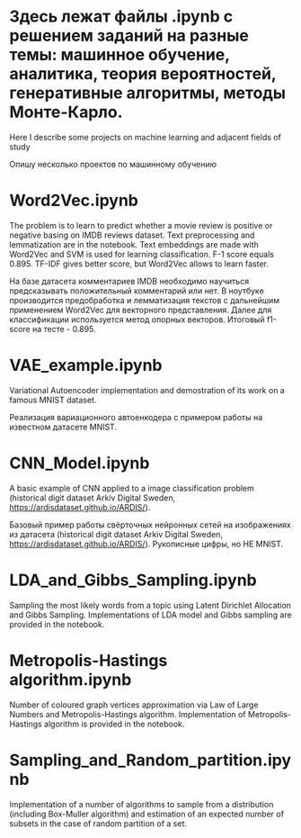# Здесь лежат файлы .ipynb с решением заданий на разные темы: машинное обучение, аналитика, теория вероятностей, генеративные алгоритмы, методы Монте-Карло.
Here I describe some projects on machine learning and adjacent fields of study

Опишу несколько проектов по машинному обучению
# Word2Vec.ipynb
The problem is to learn to predict whether a movie review is positive or negative basing on IMDB reviews dataset. Text preprocessing and lemmatization are in the notebook. Text embeddings are made with Word2Vec and SVM is used for learning classification. F-1 score equals 0.895. 
TF-IDF gives better score, but Word2Vec allows to learn faster.

На базе датасета комментариев IMDB необходимо научиться предсказывать положительный комментарий или нет. В ноутбуке производится предобработка и лемматизация текстов с дальнейшим применением Word2Vec для векторного представления. Далее для классификации используется метод опорных векторов. Итоговый f1-score на тесте - 0.895.
# VAE_example.ipynb
Variational Autoencoder implementation and demostration of its work on a famous MNIST dataset.

Реализация вариационного автоенкодера с примером работы на известном датасете MNIST.
# CNN_Model.ipynb
A basic example of CNN applied to a image classification problem (historical digit dataset Arkiv Digital Sweden, https://ardisdataset.github.io/ARDIS/).

Базовый пример работы свёрточных нейронных сетей на изображениях из датасета (historical digit dataset Arkiv Digital Sweden, https://ardisdataset.github.io/ARDIS/). Рукописные цифры, но НЕ MNIST.
# LDA_and_Gibbs_Sampling.ipynb
Sampling the most likely words from a topic using Latent Dirichlet Allocation and Gibbs Sampling. Implementations of LDA model and Gibbs sampling are provided in the notebook.
# Metropolis-Hastings algorithm.ipynb
Number of coloured graph vertices approximation via Law of Large Numbers and Metropolis-Hastings algorithm. Implementation of Metropolis-Hastings algorithm is provided in the notebook.
# Sampling_and_Random_partition.ipynb
Implementation of a number of algorithms to sample from a distribution (including Box-Muller algorithm) and estimation of an expected number of subsets in the case of random partition of a set.

